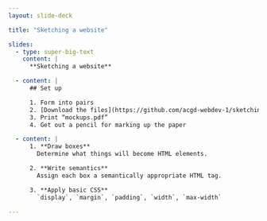 ```yaml
---
layout: slide-deck

title: "Sketching a website"

slides:
  - type: super-big-text
    content: |
      **Sketching a website**

  - content: |
      ## Set up

      1. Form into pairs
      2. [Download the files](https://github.com/acgd-webdev-1/sketching-a-website/archive/master.zip)
      3. Print “mockups.pdf”
      4. Get out a pencil for marking up the paper

  - content: |
      1. **Draw boxes**
        Determine what things will become HTML elements.

      2. **Write semantics**
        Assign each box a semantically appropriate HTML tag.

      3. **Apply basic CSS**
        `display`, `margin`, `padding`, `width`, `max-width`

---
```

